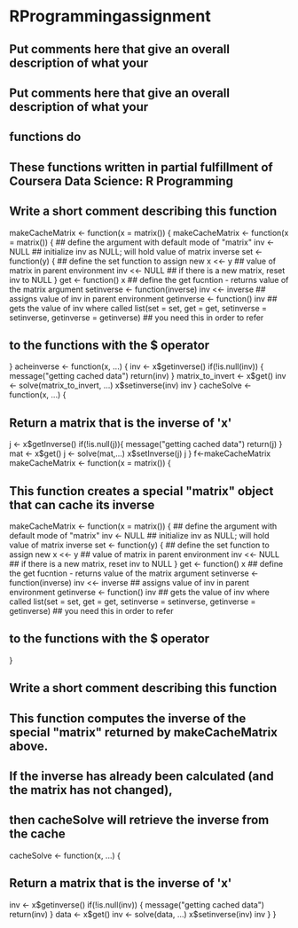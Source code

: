 # RProgrammingassignment

## Put comments here that give an overall description of what your
## Put comments here that give an overall description of what your
## functions do
## These functions written in partial fulfillment of Coursera Data Science: R Programming
## Write a short comment describing this function
makeCacheMatrix <- function(x = matrix()) {
makeCacheMatrix <- function(x = matrix()) { ## define the argument with default mode of "matrix"
inv <- NULL                             ## initialize inv as NULL; will hold value of matrix inverse
set <- function(y) {                    ## define the set function to assign new
x <<- y                             ## value of matrix in parent environment
inv <<- NULL                        ## if there is a new matrix, reset inv to NULL
}
get <- function() x                     ## define the get fucntion - returns value of the matrix argument
setinverse <- function(inverse) inv <<- inverse  ## assigns value of inv in parent environment
getinverse <- function() inv                     ## gets the value of inv where called
list(set = set, get = get, setinverse = setinverse, getinverse = getinverse)  ## you need this in order to refer
## to the functions with the $ operator
}
acheinverse <- function(x, ...) {
inv <- x$getinverse()
if(!is.null(inv)) {
message("getting cached data")
return(inv)
}
matrix_to_invert <- x$get()
inv <- solve(matrix_to_invert, ...)
x$setinverse(inv)
inv
}
cacheSolve <- function(x, ...) {
## Return a matrix that is the inverse of 'x'
j <- x$getInverse()
if(!is.null(j)){
message("getting cached data")
return(j)
}
mat <- x$get()
j <- solve(mat,...)
x$setInverse(j)
j
}
f<-makeCacheMatrix
makeCacheMatrix <- function(x = matrix()) {
## This function creates a special "matrix" object that can cache its inverse
makeCacheMatrix <- function(x = matrix()) { ## define the argument with default mode of "matrix"
inv <- NULL                             ## initialize inv as NULL; will hold value of matrix inverse
set <- function(y) {                    ## define the set function to assign new
x <<- y                             ## value of matrix in parent environment
inv <<- NULL                        ## if there is a new matrix, reset inv to NULL
}
get <- function() x                     ## define the get fucntion - returns value of the matrix argument
setinverse <- function(inverse) inv <<- inverse  ## assigns value of inv in parent environment
getinverse <- function() inv                     ## gets the value of inv where called
list(set = set, get = get, setinverse = setinverse, getinverse = getinverse)  ## you need this in order to refer
## to the functions with the $ operator
}
## Write a short comment describing this function
## This function computes the inverse of the special "matrix" returned by makeCacheMatrix above.
## If the inverse has already been calculated (and the matrix has not changed),
## then cacheSolve will retrieve the inverse from the cache
cacheSolve <- function(x, ...) {
## Return a matrix that is the inverse of 'x'
inv <- x$getinverse()
if(!is.null(inv)) {
message("getting cached data")
return(inv)
}
data <- x$get()
inv <- solve(data, ...)
x$setinverse(inv)
inv
}
}
